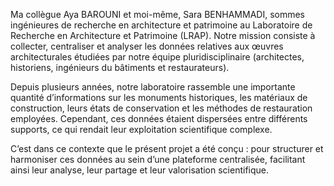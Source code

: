 Ma collègue Aya BAROUNI et moi-même, Sara BENHAMMADI, sommes ingénieures de recherche en architecture et patrimoine au Laboratoire de Recherche en Architecture et Patrimoine (LRAP).
Notre mission consiste à collecter, centraliser et analyser les données relatives aux œuvres architecturales étudiées par notre équipe pluridisciplinaire (architectes, historiens, ingénieurs du bâtiments et restaurateurs).

Depuis plusieurs années, notre laboratoire rassemble une importante quantité d’informations sur les monuments historiques, les matériaux de construction, leurs états de conservation et les méthodes de restauration employées.
Cependant, ces données étaient dispersées entre différents supports, ce qui rendait leur exploitation scientifique complexe.

C’est dans ce contexte que le présent projet a été conçu : pour structurer et harmoniser ces données au sein d’une plateforme centralisée, facilitant ainsi leur analyse, leur partage et leur valorisation scientifique.
